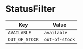# StatusFilter

| Key | Value |
|-----|--------|
| `AVAILABLE` | `available` |
| `OUT_OF_STOCK` | `out-of-stock` |
